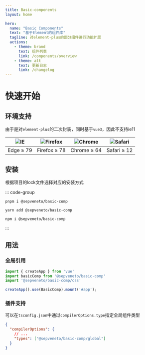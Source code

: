 ```yaml
---
title: Basic-components
layout: home

hero:
  name: "Basic Components"
  text: "基于Element的组件库"
  tagline: 对element-plus的部分组件进行功能扩展
  actions:
    - theme: brand
      text: 组件列表
      link: /components/overview
    - theme: alt
      text: 更新日志
      link: /changelog
---
```


# 快速开始

## 环境支持

由于是对`element-plus`的二次封装，同时基于`vue3`，因此不支持ie11

| ![IE](https://cdn.jsdelivr.net/npm/@browser-logos/edge/edge_32x32.png) | ![Firefox](https://cdn.jsdelivr.net/npm/@browser-logos/firefox/firefox_32x32.png) | ![Chrome](https://cdn.jsdelivr.net/npm/@browser-logos/chrome/chrome_32x32.png) | ![Safari](https://cdn.jsdelivr.net/npm/@browser-logos/safari/safari_32x32.png) |
| ---------------------------------------------------------------------- | --------------------------------------------------------------------------------- | ------------------------------------------------------------------------------ | ------------------------------------------------------------------------------ |
| Edge ≥ 79                                                              | Firefox ≥ 78                                                                      | Chrome ≥ 64                                                                    | Safari ≥ 12                                                                    |

## 安装

根据项目的lock文件选择对应的安装方式

::: code-group
```shell [pnpm]
pnpm i @sepveneto/basic-comp
```

```shell [yarn]
yarn add @sepveneto/basic-comp
```

```shell [npm]
npm i @sepveneto/basic-comp
```
:::

## 用法

### 全局引用

```js
import { createApp } from 'vue'
import basicComp from '@sepveneto/basic-comp'
import '@sepveneto/basic-comp/css'

createApp().use(BasicComp).mount('#app');
```

### 插件支持
可以在`tsconfig.json`中通过`compilerOptions.type`指定全局组件类型

```json
{
  "compilerOptions": {
    // ...
    "types": ["@sepveneto/basic-comp/global"]
  }
}
```
